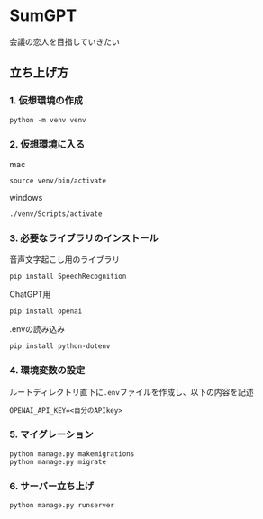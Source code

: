 # SumGPT
会議の恋人を目指していきたい

## 立ち上げ方
### 1. 仮想環境の作成
```
python -m venv venv
```
### 2. 仮想環境に入る
mac
```
source venv/bin/activate
```
windows
```
./venv/Scripts/activate
```
### 3. 必要なライブラリのインストール
音声文字起こし用のライブラリ
```
pip install SpeechRecognition
```
ChatGPT用
```
pip install openai
```
.envの読み込み
```
pip install python-dotenv
```
### 4. 環境変数の設定
ルートディレクトリ直下に`.env`ファイルを作成し、以下の内容を記述
```
OPENAI_API_KEY=<自分のAPIkey>
```
### 5. マイグレーション
```
python manage.py makemigrations
python manage.py migrate
```
### 6. サーバー立ち上げ
```
python manage.py runserver
```
